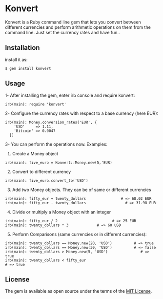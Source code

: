 # Konvert

Konvert is a Ruby command line gem that lets you convert between different currencies and perform arithmetic operations on them from the command line. Just set the currency rates and have fun..  

## Installation

 install it as:

    $ gem install konvert

## Usage

1- After installing the gem, enter irb console and require konvert:

    irb(main): require 'konvert'

2- Configure the currency rates with respect to a base currency (here EUR):

    irb(main): Money.conversion_rates('EUR', {
        'USD'     => 1.11,
        'Bitcoin' => 0.0047
      })

3- You can perform the operations now. Examples:
   1) Create a Money object  
    
    irb(main): five_euro = Konvert::Money.new(5,'EUR)
   2) Convert to different currency
    
    irb(main): five_euro.convert_to('USD') 
   3) Add two Money objects. They can be of same or different currencies
   
    irb(main): fifty_eur + twenty_dollars                # => 68.02 EUR
    irb(main): fifty_eur - twenty_dollars                  # => 31.98 EUR

 
   4) Divide or multiply a Money object with an integer
    
    irb(main): fifty_eur / 2                         # => 25 EUR
    irb(main): twenty_dollars * 3             # => 60 USD
   
  
   5) Perform Comparisons (same currencies or in different currencies):  
    
    irb(main): twenty_dollars == Money.new(20, 'USD')          # => true
    irb(main): twenty_dollars == Money.new(30, 'USD')          # => false
    irb(main): twenty_dollars > Money.new(5, 'USD')               # => true
    irb(main): twenty_dollars < fifty_eur                                    # => true
    
 

## License

The gem is available as open source under the terms of the [MIT License](http://opensource.org/licenses/MIT).

